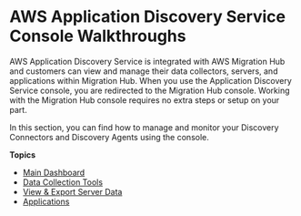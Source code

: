 # AWS Application Discovery Service Console Walkthroughs<a name="console-walkthrough"></a>

AWS Application Discovery Service is integrated with AWS Migration Hub and customers can view and manage their data collectors, servers, and applications within Migration Hub\. When you use the Application Discovery Service console, you are redirected to the Migration Hub console\. Working with the Migration Hub console requires no extra steps or setup on your part\. 

In this section, you can find how to manage and monitor your Discovery Connectors and Discovery Agents using the console\.

**Topics**
+ [Main Dashboard](dashboard.md)
+ [Data Collection Tools](data_collection.md)
+ [View & Export Server Data](discovered_servers.md)
+ [Applications](applications.md)